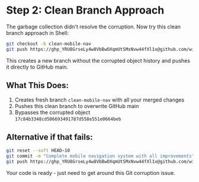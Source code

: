 # Step 2: Clean Branch Approach

The garbage collection didn't resolve the corruption. Now try this clean branch approach in Shell:

```bash
git checkout -b clean-mobile-nav
git push https://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@github.com/wizqo2024/HobbyPlanGen.git clean-mobile-nav:main --force
```

This creates a new branch without the corrupted object history and pushes it directly to GitHub main.

## What This Does:
1. Creates fresh branch `clean-mobile-nav` with all your merged changes
2. Pushes this clean branch to overwrite GitHub main 
3. Bypasses the corrupted object `17c84b3348cd506693491787d558e551e0664beb`

## Alternative if that fails:
```bash
git reset --soft HEAD~10
git commit -m "Complete mobile navigation system with all improvements"
git push https://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@github.com/wizqo2024/HobbyPlanGen.git main --force
```

Your code is ready - just need to get around this Git corruption issue.
